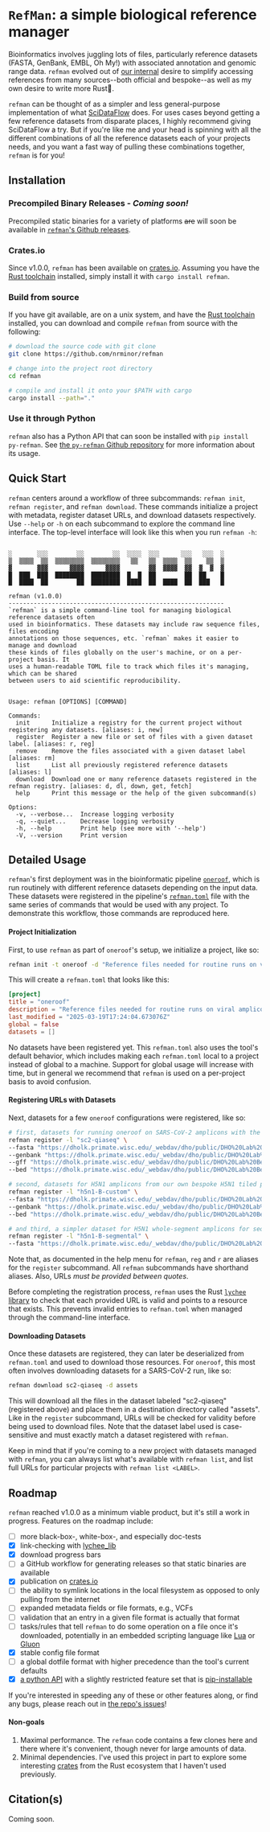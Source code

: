 # `RefMan`: a simple biological reference manager

Bioinformatics involves juggling lots of files, particularly reference datasets (FASTA, GenBank, EMBL, Oh My!) with associated annotation and genomic range data. `refman` evolved out of [our internal](https://dho.pathology.wisc.edu/) desire to simplify accessing references from many sources--both official and bespoke--as well as my own desire to write more Rust🦀.

`refman` can be thought of as a simpler and less general-purpose implementation of what [SciDataFlow](https://github.com/vsbuffalo/scidataflow) does. For uses cases beyond getting a few reference datasets from disparate places, I highly recommend giving SciDataFlow a try. But if you're like me and your head is spinning with all the different combinations of all the reference datasets each of your projects needs, and you want a fast way of pulling these combinations together, `refman` is for you!

## Installation

### Precompiled Binary Releases - _Coming soon!_

Precompiled static binaries for a variety of platforms ~~are~~ will soon be available in [`refman`'s Github releases](https://github.com/nrminor/refman/releases).

### Crates.io

Since v1.0.0, `refman` has been available on [crates.io](https://crates.io/crates/refman). Assuming you have the [Rust toolchain](https://www.rust-lang.org/tools/install) installed, simply install it with `cargo install refman`.

### Build from source

If you have git available, are on a unix system, and have the [Rust toolchain](https://www.rust-lang.org/tools/install) installed, you can download and compile `refman` from source with the following:

```bash
# download the source code with git clone
git clone https://github.com/nrminor/refman

# change into the project root directory
cd refman

# compile and install it onto your $PATH with cargo
cargo install --path="."
```

### Use it through Python

`refman` also has a Python API that can soon be installed with `pip install py-refman`. See [the `py-refman` Github repository](https://github.com/nrminor/py-refman) for more information about its usage.

## Quick Start

`refman` centers around a workflow of three subcommands: `refman init`, `refman register`, and `refman download`. These commands initialize a project with metadata, register dataset URLs, and download datasets respectively. Use `--help` or `-h` on each subcommand to explore the command line interface. The top-level interface will look like this when you run `refman -h`:

```

░       ░░░        ░░        ░░  ░░░░  ░░░      ░░░   ░░░  ░
▒  ▒▒▒▒  ▒▒  ▒▒▒▒▒▒▒▒  ▒▒▒▒▒▒▒▒   ▒▒   ▒▒  ▒▒▒▒  ▒▒    ▒▒  ▒
▓       ▓▓▓      ▓▓▓▓      ▓▓▓▓        ▓▓  ▓▓▓▓  ▓▓  ▓  ▓  ▓
█  ███  ███  ████████  ████████  █  █  ██        ██  ██    █
█  ████  ██        ██  ████████  ████  ██  ████  ██  ███   █

refman (v1.0.0)
------------------------------------------------------------
`refman` is a simple command-line tool for managing biological reference datasets often
used in bioinformatics. These datasets may include raw sequence files, files encoding
annotations on those sequences, etc. `refman` makes it easier to manage and download
these kinds of files globally on the user's machine, or on a per-project basis. It
uses a human-readable TOML file to track which files it's managing, which can be shared
between users to aid scientific reproducibility.


Usage: refman [OPTIONS] [COMMAND]

Commands:
  init      Initialize a registry for the current project without registering any datasets. [aliases: i, new]
  register  Register a new file or set of files with a given dataset label. [aliases: r, reg]
  remove    Remove the files associated with a given dataset label [aliases: rm]
  list      List all previously registered reference datasets [aliases: l]
  download  Download one or many reference datasets registered in the refman registry. [aliases: d, dl, down, get, fetch]
  help      Print this message or the help of the given subcommand(s)

Options:
  -v, --verbose...  Increase logging verbosity
  -q, --quiet...    Decrease logging verbosity
  -h, --help        Print help (see more with '--help')
  -V, --version     Print version

```

## Detailed Usage

`refman`'s first deployment was in the bioinformatic pipeline [`oneroof`](https://github.com/nrminor/oneroof), which is run routinely with different reference datasets depending on the input data. These datasets were registered in the pipeline's [`refman.toml`](https://github.com/nrminor/oneroof/blob/main/refman.toml) file with the same series of commands that would be used with any project. To demonstrate this workflow, those commands are reproduced here.

#### Project Initialization

First, to use `refman` as part of `oneroof`'s setup, we initialize a project, like so:

```bash
refman init -t oneroof -d "Reference files needed for routine runs on viral amplicon data from SARS-CoV-2 and H5N1"
```

This will create a `refman.toml` that looks like this:

```toml
[project]
title = "oneroof"
description = "Reference files needed for routine runs on viral amplicon data from SARS-CoV-2 and H5N1"
last_modified = "2025-03-19T17:24:04.673076Z"
global = false
datasets = []
```

No datasets have been registered yet. This `refman.toml` also uses the tool's default behavior, which includes making each `refman.toml` local to a project instead of global to a machine. Support for global usage will increase with time, but in general we recommend that `refman` is used on a per-project basis to avoid confusion.

#### Registering URLs with Datasets

Next, datasets for a few `oneroof` configurations were registered, like so:

```bash
# first, datasets for running oneroof on SARS-CoV-2 amplicons with the QIASeq Direct Enhanced Boosted primer set
refman register -l "sc2-qiaseq" \
--fasta "https://dholk.primate.wisc.edu/_webdav/dho/public/DHO%20Lab%20Bespoke%20Reference%20Dataset%20Registry/Pathogen%20Genomics/%40files/sars-cov-2/MN908947.3.fasta" \
--genbank "https://dholk.primate.wisc.edu/_webdav/dho/public/DHO%20Lab%20Bespoke%20Reference%20Dataset%20Registry/Pathogen%20Genomics/%40files/sars-cov-2/MN908947.3.gbk" \
--gff "https://dholk.primate.wisc.edu/_webdav/dho/public/DHO%20Lab%20Bespoke%20Reference%20Dataset%20Registry/Pathogen%20Genomics/%40files/sars-cov-2/MN908947.3_corrected_orf1.gff" \
--bed "https://dholk.primate.wisc.edu/_webdav/dho/public/DHO%20Lab%20Bespoke%20Reference%20Dataset%20Registry/Pathogen%20Genomics/%40files/sars-cov-2/qiaseq_direct_boosted.bed"

# second, datasets for H5N1 amplicons from our own bespoke H5N1 tiled primer set
refman register -l "h5n1-B-custom" \
--fasta "https://dholk.primate.wisc.edu/_webdav/dho/public/DHO%20Lab%20Bespoke%20Reference%20Dataset%20Registry/Pathogen%20Genomics/%40files/H5N1-B.3.13/custom_reference.fasta?contentDisposition=attachment" \
--genbank "https://dholk.primate.wisc.edu/_webdav/dho/public/DHO%20Lab%20Bespoke%20Reference%20Dataset%20Registry/Pathogen%20Genomics/%40files/H5N1-B.3.13/annotation-custom.gbk?contentDisposition=attachment" \
--bed "https://dholk.primate.wisc.edu/_webdav/dho/public/DHO%20Lab%20Bespoke%20Reference%20Dataset%20Registry/Pathogen%20Genomics/%40files/H5N1-B.3.13/final_truth_no_dashes.bed?contentDisposition=attachment"

# and third, a simpler dataset for H5N1 whole-segment amplicons for sequencing on Oxford Nanopore instruments
refman register -l "h5n1-B-segmental" \
--fasta "https://dholk.primate.wisc.edu/_webdav/dho/public/DHO%20Lab%20Bespoke%20Reference%20Dataset%20Registry/Pathogen%20Genomics/%40files/H5N1-B.3.13/h5_cattle_genome_root_segments.fasta?contentDisposition=attachment"
```

Note that, as documented in the help menu for `refman`, `reg` and `r` are aliases for the `register` subcommand. All `refman` subcommands have shorthand aliases. Also, URLs _must be provided between quotes_.

Before completing the registration process, `refman` uses the Rust [`lychee` library](https://crates.io/crates/lychee-lib) to check that each provided URL is valid and points to a resource that exists. This prevents invalid entries to `refman.toml` when managed through the command-line interface.

#### Downloading Datasets 

Once these datasets are registered, they can later be deserialized from `refman.toml` and used to download those resources. For `oneroof`, this most often involves downloading datasets for a SARS-CoV-2 run, like so:

```bash
refman download sc2-qiaseq -d assets
```

This will download all the files in the dataset labeled "sc2-qiaseq" (registered above) and place them in a destination directory called "assets". Like in the `register` subcommand, URLs will be checked for validity before being used to download files. Note that the dataset label used is case-sensitive and must exactly match a dataset registered with `refman`.

Keep in mind that if you're coming to a new project with datasets managed with `refman`, you can always list what's available with `refman list`, and list full URLs for particular projects with `refman list <LABEL>`.

## Roadmap

`refman` reached v1.0.0 as a minimum viable product, but it's still a work in progress. Features on the roadmap include:

- [ ] more black-box-, white-box-, and especially doc-tests
- [x] link-checking with [lychee_lib](https://docs.rs/lychee-lib/latest/lychee_lib/)
- [x] download progress bars
- [ ] a GitHub workflow for generating releases so that static binaries are available
- [x] publication on [crates.io](https://crates.io/)
- [ ] the ability to symlink locations in the local filesystem as opposed to only pulling from the internet
- [ ] expanded metadata fields or file formats, e.g., VCFs
- [ ] validation that an entry in a given file format is actually that format
- [ ] tasks/rules that tell `refman` to do some operation on a file once it's downloaded, potentially in an embedded scripting language like [Lua](https://www.lua.org/) or [Gluon](https://github.com/gluon-lang/gluon)
- [x] stable config file format
- [ ] a global dotfile format with higher precedence than the tool's current defaults
- [x] [a python API](https://github.com/nrminor/py-refman) with a slightly restricted feature set that is [pip-installable]()

If you're interested in speeding any of these or other features along, or find any bugs, please reach out in [the repo's issues](https://github.com/nrminor/refman/issues)!

#### Non-goals

1. Maximal performance. The `refman` code contains a few clones here and there where it's convenient, though never for large amounts of data.
2. Minimal dependencies. I've used this project in part to explore some interesting [crates](https://crates.io/) from the Rust ecosystem that I haven't used previously.

## Citation(s)

Coming soon.

